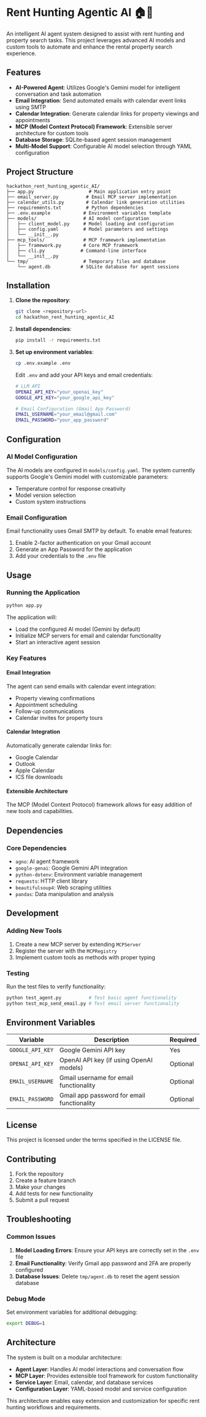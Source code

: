 # Rent Hunting Agentic AI 🏠🤖

An intelligent AI agent system designed to assist with rent hunting and property search tasks. This project leverages advanced AI models and custom tools to automate and enhance the rental property search experience.

## Features

- **AI-Powered Agent**: Utilizes Google's Gemini model for intelligent conversation and task automation
- **Email Integration**: Send automated emails with calendar event links using SMTP
- **Calendar Integration**: Generate calendar links for property viewings and appointments
- **MCP (Model Context Protocol) Framework**: Extensible server architecture for custom tools
- **Database Storage**: SQLite-based agent session management
- **Multi-Model Support**: Configurable AI model selection through YAML configuration

## Project Structure

```
hackathon_rent_hunting_agentic_AI/
├── app.py                    # Main application entry point
├── email_server.py          # Email MCP server implementation
├── calendar_utils.py        # Calendar link generation utilities
├── requirements.txt         # Python dependencies
├── .env.example            # Environment variables template
├── models/                 # AI model configuration
│   ├── client_model.py     # Model loading and configuration
│   ├── config.yaml         # Model parameters and settings
│   └── __init__.py
├── mcp_tools/              # MCP framework implementation
│   ├── framework.py        # Core MCP framework
│   ├── cli.py             # Command-line interface
│   └── __init__.py
└── tmp/                    # Temporary files and database
    └── agent.db           # SQLite database for agent sessions
```

## Installation

1. **Clone the repository**:
   ```bash
   git clone <repository-url>
   cd hackathon_rent_hunting_agentic_AI
   ```

2. **Install dependencies**:
   ```bash
   pip install -r requirements.txt
   ```

3. **Set up environment variables**:
   ```bash
   cp .env.example .env
   ```
   
   Edit `.env` and add your API keys and email credentials:
   ```bash
   # LLM API 
   OPENAI_API_KEY="your_openai_key"
   GOOGLE_API_KEY="your_google_api_key"

   # Email Configuration (Gmail App Password)
   EMAIL_USERNAME="your_email@gmail.com"
   EMAIL_PASSWORD="your_app_password"
   ```

## Configuration

### AI Model Configuration

The AI models are configured in `models/config.yaml`. The system currently supports Google's Gemini model with customizable parameters:

- Temperature control for response creativity
- Model version selection
- Custom system instructions

### Email Configuration

Email functionality uses Gmail SMTP by default. To enable email features:

1. Enable 2-factor authentication on your Gmail account
2. Generate an App Password for the application
3. Add your credentials to the `.env` file

## Usage

### Running the Application

```bash
python app.py
```

The application will:
- Load the configured AI model (Gemini by default)
- Initialize MCP servers for email and calendar functionality
- Start an interactive agent session

### Key Features

#### Email Integration
The agent can send emails with calendar event integration:
- Property viewing confirmations
- Appointment scheduling
- Follow-up communications
- Calendar invites for property tours

#### Calendar Integration
Automatically generate calendar links for:
- Google Calendar
- Outlook
- Apple Calendar
- ICS file downloads

#### Extensible Architecture
The MCP (Model Context Protocol) framework allows for easy addition of new tools and capabilities.

## Dependencies

### Core Dependencies
- `agno`: AI agent framework
- `google-genai`: Google Gemini API integration
- `python-dotenv`: Environment variable management
- `requests`: HTTP client library
- `beautifulsoup4`: Web scraping utilities
- `pandas`: Data manipulation and analysis

## Development

### Adding New Tools

1. Create a new MCP server by extending `MCPServer`
2. Register the server with the `MCPRegistry`
3. Implement custom tools as methods with proper typing

### Testing

Run the test files to verify functionality:

```bash
python test_agent.py          # Test basic agent functionality
python test_mcp_send_email.py # Test email server functionality
```

## Environment Variables

| Variable | Description | Required |
|----------|-------------|----------|
| `GOOGLE_API_KEY` | Google Gemini API key | Yes |
| `OPENAI_API_KEY` | OpenAI API key (if using OpenAI models) | Optional |
| `EMAIL_USERNAME` | Gmail username for email functionality | Optional |
| `EMAIL_PASSWORD` | Gmail app password for email functionality | Optional |

## License

This project is licensed under the terms specified in the LICENSE file.

## Contributing

1. Fork the repository
2. Create a feature branch
3. Make your changes
4. Add tests for new functionality
5. Submit a pull request

## Troubleshooting

### Common Issues

1. **Model Loading Errors**: Ensure your API keys are correctly set in the `.env` file
2. **Email Functionality**: Verify Gmail app password and 2FA are properly configured
3. **Database Issues**: Delete `tmp/agent.db` to reset the agent session database

### Debug Mode

Set environment variables for additional debugging:
```bash
export DEBUG=1
```

## Architecture

The system is built on a modular architecture:

- **Agent Layer**: Handles AI model interactions and conversation flow
- **MCP Layer**: Provides extensible tool framework for custom functionality  
- **Service Layer**: Email, calendar, and database services
- **Configuration Layer**: YAML-based model and service configuration

This architecture enables easy extension and customization for specific rent hunting workflows and requirements.